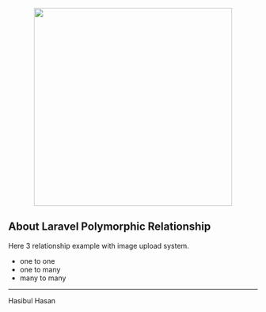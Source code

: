 <p align="center"><a href="https://laravel.com" target="_blank"><img src="https://raw.githubusercontent.com/laravel/art/master/logo-lockup/5%20SVG/2%20CMYK/1%20Full%20Color/laravel-logolockup-cmyk-red.svg" width="400"></a></p>


## About Laravel Polymorphic Relationship

Here 3 relationship example with image upload system.<br>
<ul>
    <li>one to one</li>
    <li>one to many</li>
    <li>many to many</li>
</ul>

<hr>
Hasibul Hasan

